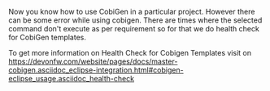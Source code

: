 Now you know how to use CobiGen in a particular project.
However there can be some error while using cobigen. There are times where the selected command don't execute as per requirement so for that we do health check for CobiGen templates.

To get more information on Health Check for Cobigen Templates visit on https://devonfw.com/website/pages/docs/master-cobigen.asciidoc_eclipse-integration.html#cobigen-eclipse_usage.asciidoc_health-check
